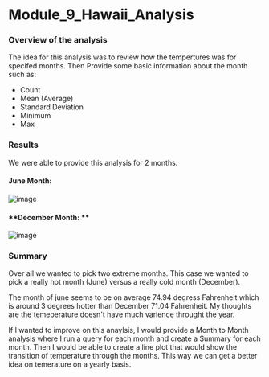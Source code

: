 # Module_9_Hawaii_Analysis
### Overview of the analysis
The idea for this analysis was to review how the tempertures was for specifed months. 
Then Provide some basic information about the month such as:
- Count
- Mean (Average)
- Standard Deviation
- Minimum
- Max

### Results

We were able to provide this analysis for 2 months.

#### **June Month:**

![image](https://user-images.githubusercontent.com/47649575/137596714-7f6a8378-040e-4560-9d6d-2c96ccfacb49.png)

#### **December Month: **

![image](https://user-images.githubusercontent.com/47649575/137596726-797f61e9-43bd-4e0c-8886-099a5fe7bc8d.png)


### Summary

Over all we wanted to pick two extreme months. This case we wanted to pick a really hot month (June) versus a really cold month (December).

The month of june seems to be on average 74.94 degress Fahrenheit which is around 3 degrees hotter than December 71.04 Fahrenheit.
My thoughts are the temeperature doesn't have much varience throught the year.

If I wanted to improve on this anaylsis, I would provide a Month to Month analysis where I run a query for each month and create a Summary for each month.
Then I would be able to create a line plot that would show the transition of temperature through the months.
This way we can get a better idea on temerature on a yearly basis.
